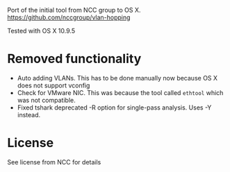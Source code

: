 Port of the initial tool from NCC group to OS X.
https://github.com/nccgroup/vlan-hopping

Tested with OS X 10.9.5

Removed functionality
========================
- Auto adding VLANs. This has to be done manually now because OS X does not support vconfig
- Check for VMware NIC. This was because the tool called `ethtool` which was not compatible.
- Fixed tshark deprecated -R option for single-pass analysis. Uses -Y instead.

License
========================
See license from NCC for details

